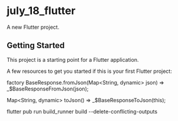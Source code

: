 # july_18_flutter

A new Flutter project.

## Getting Started

This project is a starting point for a Flutter application.

A few resources to get you started if this is your first Flutter project:

  factory BaseResponse.fromJson(Map<String, dynamic> json) => _$BaseResponseFromJson(json);

  Map<String, dynamic> toJson() => _$BaseResponseToJson(this);

flutter pub run build_runner build --delete-conflicting-outputs
